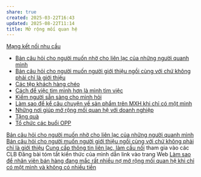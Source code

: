 ```yaml
---
share: true
created: 2025-03-22T16:43
updated: 2025-08-22T11:14
title: Mở rộng mối quan hệ
---
```

[Mạng kết nối nhu cầu](../../%F0%9F%93%90D%E1%BB%B1%20%C3%A1n/M%E1%BA%A1ng%20k%E1%BA%BFt%20n%E1%BB%91i%20nhu%20c%E1%BA%A7u/index.md)
- [Bản câu hỏi cho người muốn nhờ cho liên lạc của những người quanh mình](./B%E1%BA%A3n%20c%C3%A2u%20h%E1%BB%8Fi%20cho%20ng%C6%B0%E1%BB%9Di%20mu%E1%BB%91n%20nh%E1%BB%9D%20cho%20li%C3%AAn%20l%E1%BA%A1c%20c%E1%BB%A7a%20nh%E1%BB%AFng%20ng%C6%B0%E1%BB%9Di%20quanh%20m%C3%ACnh.md)
- [Bản câu hỏi cho người muốn người giới thiệu ngồi cùng với chứ không phải chỉ là giới thiệu](./B%E1%BA%A3n%20c%C3%A2u%20h%E1%BB%8Fi%20cho%20ng%C6%B0%E1%BB%9Di%20mu%E1%BB%91n%20ng%C6%B0%E1%BB%9Di%20gi%E1%BB%9Bi%20thi%E1%BB%87u%20ng%E1%BB%93i%20c%C3%B9ng%20v%E1%BB%9Bi%20ch%E1%BB%A9%20kh%C3%B4ng%20ph%E1%BA%A3i%20ch%E1%BB%89%20l%C3%A0%20gi%E1%BB%9Bi%20thi%E1%BB%87u.md)
- [Các tệp khách hàng chéo](./C%C3%A1c%20t%E1%BB%87p%20kh%C3%A1ch%20h%C3%A0ng%20ch%C3%A9o.md)
- [Cách để việc tìm mình hơn là mình tìm việc](./C%C3%A1ch%20%C4%91%E1%BB%83%20vi%E1%BB%87c%20t%C3%ACm%20m%C3%ACnh%20h%C6%A1n%20l%C3%A0%20m%C3%ACnh%20t%C3%ACm%20vi%E1%BB%87c.md)
- [Kiếm người sẵn sàng cho mình hỏi](./Ki%E1%BA%BFm%20ng%C6%B0%E1%BB%9Di%20s%E1%BA%B5n%20s%C3%A0ng%20cho%20m%C3%ACnh%20h%E1%BB%8Fi.md)
- [Làm sao để kể câu chuyện về sản phẩm trên MXH khi chỉ có một mình](./L%C3%A0m%20sao%20%C4%91%E1%BB%83%20k%E1%BB%83%20c%C3%A2u%20chuy%E1%BB%87n%20v%E1%BB%81%20s%E1%BA%A3n%20ph%E1%BA%A9m%20tr%C3%AAn%20MXH%20khi%20ch%E1%BB%89%20c%C3%B3%20m%E1%BB%99t%20m%C3%ACnh.md)
- [Những nơi giúp mở rộng mối quan hệ với doanh nghiệp](./Nh%E1%BB%AFng%20n%C6%A1i%20gi%C3%BAp%20m%E1%BB%9F%20r%E1%BB%99ng%20m%E1%BB%91i%20quan%20h%E1%BB%87%20v%E1%BB%9Bi%20doanh%20nghi%E1%BB%87p.md)
- [Tặng quà](./T%E1%BA%B7ng%20qu%C3%A0.md)
- [Tổ chức các buổi OPP](./T%E1%BB%95%20ch%E1%BB%A9c%20c%C3%A1c%20bu%E1%BB%95i%20OPP.md)

[Bản câu hỏi cho người muốn nhờ cho liên lạc của những người quanh mình](./B%E1%BA%A3n%20c%C3%A2u%20h%E1%BB%8Fi%20cho%20ng%C6%B0%E1%BB%9Di%20mu%E1%BB%91n%20nh%E1%BB%9D%20cho%20li%C3%AAn%20l%E1%BA%A1c%20c%E1%BB%A7a%20nh%E1%BB%AFng%20ng%C6%B0%E1%BB%9Di%20quanh%20m%C3%ACnh.md)
[Bản câu hỏi cho người muốn người giới thiệu ngồi cùng với chứ không phải chỉ là giới thiệu](./B%E1%BA%A3n%20c%C3%A2u%20h%E1%BB%8Fi%20cho%20ng%C6%B0%E1%BB%9Di%20mu%E1%BB%91n%20ng%C6%B0%E1%BB%9Di%20gi%E1%BB%9Bi%20thi%E1%BB%87u%20ng%E1%BB%93i%20c%C3%B9ng%20v%E1%BB%9Bi%20ch%E1%BB%A9%20kh%C3%B4ng%20ph%E1%BA%A3i%20ch%E1%BB%89%20l%C3%A0%20gi%E1%BB%9Bi%20thi%E1%BB%87u.md)
[Cung cấp thông tin liên lạc, làm cầu nối](../%C3%9D%20t%C6%B0%E1%BB%9Fng%20ki%E1%BA%BFm%20ti%E1%BB%81n/%C3%9D%20t%C6%B0%E1%BB%9Fng/C%C3%B4ng%20vi%E1%BB%87c%20th%E1%BB%9Di%20v%E1%BB%A5,%20c%E1%BB%99ng%20t%C3%A1c%20vi%C3%AAn/T%C3%ACm%20ng%C6%B0%E1%BB%9Di/Cung%20c%E1%BA%A5p%20th%C3%B4ng%20tin%20li%C3%AAn%20l%E1%BA%A1c,%20l%C3%A0m%20c%E1%BA%A7u%20n%E1%BB%91i.md)
tham gia vào các CLB
Đăng bài tóm tắt kiến thức của mình dẫn link vào trang Web
[Làm sao để nhân viên bán hàng đang mắc rất nhiều nợ mở rộng mối quan hệ khi chỉ có một mình và không có nhiều tiền](../../%F0%9F%93%90D%E1%BB%B1%20%C3%A1n/Gi%C3%BAp%20nhau%20tho%C3%A1t%20n%E1%BB%A3/T%C3%A0i%20li%E1%BB%87u/L%C3%A0m%20sao%20%C4%91%E1%BB%83%20nh%C3%A2n%20vi%C3%AAn%20b%C3%A1n%20h%C3%A0ng%20%C4%91ang%20m%E1%BA%AFc%20r%E1%BA%A5t%20nhi%E1%BB%81u%20n%E1%BB%A3%20m%E1%BB%9F%20r%E1%BB%99ng%20m%E1%BB%91i%20quan%20h%E1%BB%87%20khi%20ch%E1%BB%89%20c%C3%B3%20m%E1%BB%99t%20m%C3%ACnh%20v%C3%A0%20kh%C3%B4ng%20c%C3%B3%20nhi%E1%BB%81u%20ti%E1%BB%81n.md)
